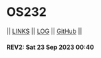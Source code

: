 # OS232

|| [LINKS](links.md) || [LOG](TXT/mylog.txt) || [GitHub](https://github.com/FBimo/os232/) ||

#### REV2: Sat 23 Sep 2023 00:40
